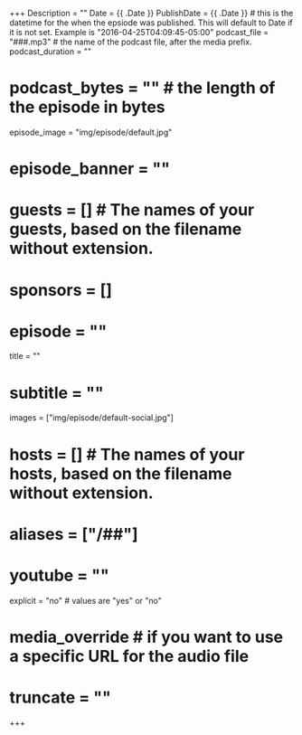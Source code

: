 +++
Description = ""
Date = {{ .Date }}
PublishDate = {{ .Date }} # this is the datetime for the when the epsiode was published. This will default to Date if it is not set. Example is "2016-04-25T04:09:45-05:00"
podcast_file = "###.mp3" # the name of the podcast file, after the media prefix.
podcast_duration = ""
# podcast_bytes = "" # the length of the episode in bytes
episode_image = "img/episode/default.jpg"
# episode_banner = ""
# guests = [] # The names of your guests, based on the filename without extension.
# sponsors = []
# episode = ""
title = ""
# subtitle = ""
images = ["img/episode/default-social.jpg"]
# hosts = [] # The names of your hosts, based on the filename without extension.
# aliases = ["/##"]
# youtube = ""
explicit = "no" # values are "yes" or "no"
# media_override # if you want to use a specific URL for the audio file
# truncate = ""
+++